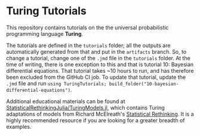 # Turing Tutorials

This repository contains tutorials on the the universal probabilistic programming language **Turing**.

The tutorials are defined in the `tutorials` folder; all the outputs are automatically generated from that and put in the `artifacts` branch.
So, to change a tutorial, change one of the `.jmd` file in the `tutorials` folder.
At the time of writing, there is one exception to this and that is tutorial 10: Bayesian differential equations.
That tutorial takes ~10 hours to run, and has therefore been excluded from the GitHub CI job.
To update that tutorial, update the `.jmd` file and run `using TuringTutorials; build_folder("10-bayesian-differential-equations")`.

Additional educational materials can be found at [StatisticalRethinkingJulia/TuringModels.jl](https://github.com/StatisticalRethinkingJulia/TuringModels.jl), which contains Turing adaptations of models from Richard McElreath's [Statistical Rethinking](https://xcelab.net/rm/statistical-rethinking/).
It is a highly recommended resource if you are looking for a greater breadth of examples.
